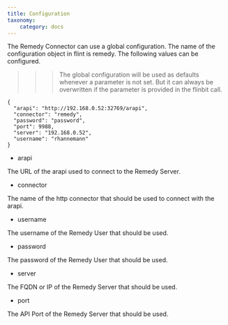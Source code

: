 ```yaml
---
title: Configuration
taxonomy:
    category: docs
---
```

The Remedy Connector can use a global configuration. The name of the configuration object in flint is remedy. The following values can be configured.

>>> The global configuration will be used as defaults whenever a parameter is not set. But it can always be overwritten if the parameter is provided in the flinbit call.

	{
	  "arapi": "http://192.168.0.52:32769/arapi",
	  "connector": "remedy",
	  "password": "password",
	  "port": 9988,
	  "server": "192.168.0.52",
	  "username": "rhannemann"
	}
	

+ arapi

The URL of the arapi used to connect to the Remedy Server. 

+ connector

The name of the http connector that should be used to connect with the arapi.

+ username

The username of the Remedy User that should be used.

+ password

The password of the Remedy User that should be used.

+ server

The FQDN or IP of the Remedy Server that should be used.

+ port

The API Port of the Remedy Server that should be used.